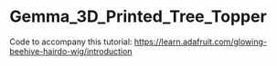 # Gemma_3D_Printed_Tree_Topper

Code to accompany this tutorial:
https://learn.adafruit.com/glowing-beehive-hairdo-wig/introduction
